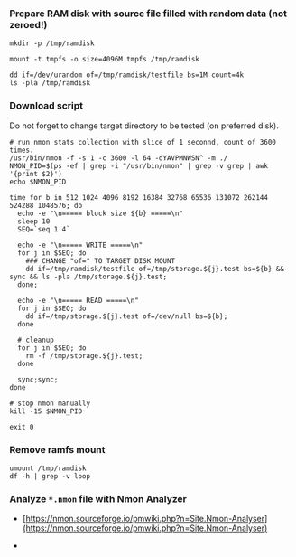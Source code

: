 ### Prepare RAM disk with source file filled with random data (not zeroed!)
```
mkdir -p /tmp/ramdisk

mount -t tmpfs -o size=4096M tmpfs /tmp/ramdisk

dd if=/dev/urandom of=/tmp/ramdisk/testfile bs=1M count=4k
ls -pla /tmp/ramdisk
```


### Download script
Do not forget to change target directory to be tested (on preferred disk).

```
# run nmon stats collection with slice of 1 seconnd, count of 3600 times.
/usr/bin/nmon -f -s 1 -c 3600 -l 64 -dYAVPMNWSN^ -m ./
NMON_PID=$(ps -ef | grep -i "/usr/bin/nmon" | grep -v grep | awk '{print $2}')
echo $NMON_PID

time for b in 512 1024 4096 8192 16384 32768 65536 131072 262144 524288 1048576; do
  echo -e "\n===== block size ${b} =====\n"
  sleep 10
  SEQ=`seq 1 4`
  
  echo -e "\n===== WRITE =====\n"
  for j in $SEQ; do
    ### CHANGE "of=" TO TARGET DISK MOUNT
    dd if=/tmp/ramdisk/testfile of=/tmp/storage.${j}.test bs=${b} && sync && ls -pla /tmp/storage.${j}.test;
  done;
  
  echo -e "\n===== READ =====\n"
  for j in $SEQ; do
    dd if=/tmp/storage.${j}.test of=/dev/null bs=${b};
  done
  
  # cleanup
  for j in $SEQ; do
    rm -f /tmp/storage.${j}.test;
  done
  
  sync;sync;
done

# stop nmon manually
kill -15 $NMON_PID

exit 0
```

### Remove ramfs mount
```
umount /tmp/ramdisk
df -h | grep -v loop
```

### Analyze `*.nmon` file with Nmon Analyzer
 - [https://nmon.sourceforge.io/pmwiki.php?n=Site.Nmon-Analyser](https://nmon.sourceforge.io/pmwiki.php?n=Site.Nmon-Analyser)
 
 
 - 
